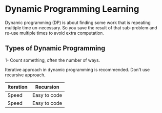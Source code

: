 # Dynamic Programming Learning

Dynamic programming (DP) is about finding some work that is repeating multiple time un-necessary. So you save the result of that sub-problem and re-use multiple times to avoid extra computation. 

## Types of Dynamic Programming

1- Count something, often the number of ways. 





Iterative approach in dynamic programming is recommended. Don't use recursive approach.

| Iteration | Recursion    |
| --------- | ------------ |
| Speed     | Easy to code |
| Speed     | Easy to code |

